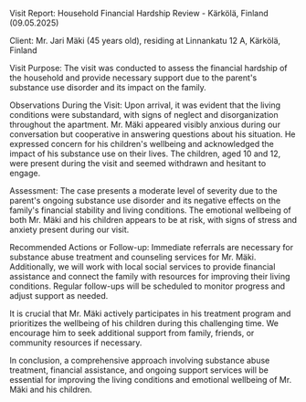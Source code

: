  Visit Report: Household Financial Hardship Review - Kärkölä, Finland (09.05.2025)

Client: Mr. Jari Mäki (45 years old), residing at Linnankatu 12 A, Kärkölä, Finland

Visit Purpose: The visit was conducted to assess the financial hardship of the household and provide necessary support due to the parent's substance use disorder and its impact on the family.

Observations During the Visit: Upon arrival, it was evident that the living conditions were substandard, with signs of neglect and disorganization throughout the apartment. Mr. Mäki appeared visibly anxious during our conversation but cooperative in answering questions about his situation. He expressed concern for his children's wellbeing and acknowledged the impact of his substance use on their lives. The children, aged 10 and 12, were present during the visit and seemed withdrawn and hesitant to engage.

Assessment: The case presents a moderate level of severity due to the parent's ongoing substance use disorder and its negative effects on the family's financial stability and living conditions. The emotional wellbeing of both Mr. Mäki and his children appears to be at risk, with signs of stress and anxiety present during our visit.

Recommended Actions or Follow-up: Immediate referrals are necessary for substance abuse treatment and counseling services for Mr. Mäki. Additionally, we will work with local social services to provide financial assistance and connect the family with resources for improving their living conditions. Regular follow-ups will be scheduled to monitor progress and adjust support as needed.

It is crucial that Mr. Mäki actively participates in his treatment program and prioritizes the wellbeing of his children during this challenging time. We encourage him to seek additional support from family, friends, or community resources if necessary.

In conclusion, a comprehensive approach involving substance abuse treatment, financial assistance, and ongoing support services will be essential for improving the living conditions and emotional wellbeing of Mr. Mäki and his children.